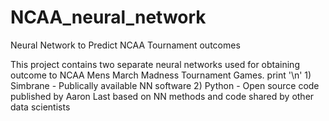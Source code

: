 # NCAA_neural_network
Neural Network to Predict NCAA Tournament outcomes

This project contains two separate neural networks used for obtaining outcome to NCAA Mens March Madness Tournament Games. 
print '\n'
    1) Simbrane - Publically available NN software
    2) Python - Open source code published by Aaron Last based on NN methods and code shared by other data scientists 








